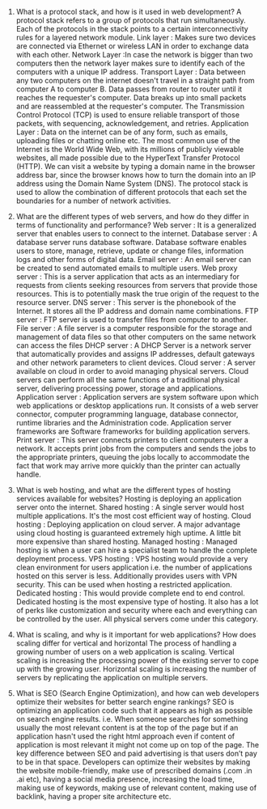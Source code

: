 1. What is a protocol stack, and how is it used in web development?
A protocol stack refers to a group of protocols that run simultaneously. Each of the protocols in the stack points to a certain interconnectivity rules for a layered network module.
Link layer : Makes sure two devices are connected via Ethernet or wireless LAN in order to exchange data with each other.
Network Layer :In case the network is bigger than two computers then the network layer makes sure to identify each of the computers with a unique IP address.
Transport Layer : Data between any two computers on the internet doesn't travel in a straight path from computer A to computer B. Data passes from router to router until it reaches the requester's computer. Data breaks up into small packets and are reassembled at the requester's computer. The Transmission Control Protocol (TCP) is used to ensure reliable transport of those packets, with sequencing, acknowledgement, and retries.
Application Layer : Data on the internet can be of any form, such as emails, uploading files or chatting online etc. The most common use of the Internet is the World Wide Web, with its millions of publicly viewable websites, all made possible due to the HyperText Transfer Protocol (HTTP). We can visit a website by typing a domain name in the browser address bar, since the browser knows how to turn the domain into an IP address using the Domain Name System (DNS).
The protocol stack is used to allow the combination of different protocols that each set the boundaries for a number of network activities.


2. What are the different types of web servers, and how do they differ in terms of functionality and performance?
Web server : It is a generalized server that enables users to connect to the internet.
Database server : A database server runs database software. Database software enables users to store, manage, retrieve, update or change files, information logs and other forms of digital data.
Email server : An email server can be created to send automated emails to multiple users.
Web proxy server : This is a server application that acts as an intermediary for requests from clients seeking resources from servers that provide those resources. This is to potentially mask the true origin of the request to the resource server.
DNS server : This server is the phonebook of the Internet. It stores all the IP address and domain name combinations.
FTP server : FTP server is used to transfer files from computer to another.
File server : A file server is a computer responsible for the storage and management of data files so that other computers on the same network can access the files
DHCP server : A DHCP Server is a network server that automatically provides and assigns IP addresses, default gateways and other network parameters to client devices.
Cloud server : A server available on cloud in order to avoid managing physical servers. Cloud servers can perform all the same functions of a traditional physical server, delivering processing power, storage and applications.
Application server : Application servers are system software upon which web applications or desktop applications run. It consists of a web server connector, computer programming language, database connector, runtime libraries and the Administration code. Application server frameworks are Software frameworks for building application servers.
Print server : This server connects printers to client computers over a network. It accepts print jobs from the computers and sends the jobs to the appropriate printers, queuing the jobs locally to accommodate the fact that work may arrive more quickly than the printer can actually handle.

3. What is web hosting, and what are the different types of hosting services available for websites?
Hosting is deploying an application server onto the internet.
Shared hosting : A single server would host multiple applications. It's the most cost efficient way of hosting.
Cloud hosting : Deploying application on cloud server. A major advantage using cloud hosting is guaranteed extremely high uptime. A little bit more expensive than shared hosting.
Managed hosting : Managed hosting is when a user can hire a specialist team to handle the complete deployment process.
VPS hosting : VPS hosting would provide a very clean environment for users application i.e. the number of applications hosted on this server is less. Additionally provides users with VPN security. This can be used when hosting a restricted application.
Dedicated hosting : This would provide complete end to end control. Dedicated hosting is the most expensive type of hosting. It also has a lot of perks like customization and security where each and everything can be controlled by the user. All physical servers come under this category.


4. What is scaling, and why is it important for web applications? How does scaling differ for vertical and horizontal
The process of handling a growing number of users on a web application is scaling.
Vertical scaling is increasing the processing power of the existing server to cope up with the growing user.
Horizontal scaling is increasing the number of servers by replicating the application on multiple servers.


5. What is SEO (Search Engine Optimization), and how can web developers optimize their websites for better search engine rankings?
SEO is optimizing an application code such that it appears as high as possible on search engine results. i.e. When someone searches for something usually the most relevant content is at the top of the page but if an application hasn't used the right html approach even if content of application is most relevant it might not come up on top of the page.
The key difference between SEO and paid advertising is that users don’t pay to be in that space.
Developers can optimize their websites by making the website mobile-friendly, make use of prescribed domains (.com .in .ai etc), having a social media presence, increasing the load time, making use of keywords, making use of relevant content, making use of backlink, having a proper site architecture etc.